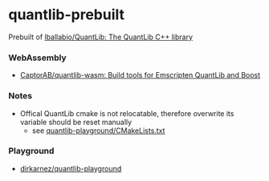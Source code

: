 quantlib-prebuilt
=================
Prebuilt of [lballabio/QuantLib: The QuantLib C++ library](https://github.com/lballabio/QuantLib)

### WebAssembly
- [CaptorAB/quantlib-wasm: Build tools for Emscripten QuantLib and Boost](https://github.com/CaptorAB/quantlib-wasm)

### Notes
- Offical QuantLib cmake is not relocatable, therefore overwrite its variable should be reset manually
  - see [quantlib-playground/CMakeLists.txt](https://github.com/dirkarnez/quantlib-playground/blob/main/CMakeLists.txt)

### Playground
- [dirkarnez/quantlib-playground](https://github.com/dirkarnez/quantlib-playground)
